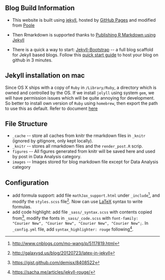 
## Blog Build Information

- This website is built using [jekyll](https://jekyllrb.com), hosted by [GitHub Pages](https://pages.github.com) and modified from [Poole](https://github.com/poole/poole)

- Then Rmarkdown is supported thanks to [Publishing R Markdown using Jekyll](https://chepec.se/2014/07/16/knitr-jekyll.html) 

- There is a quick a way to start: [Jekyll-Bootstrap](http://jekyllbootstrap.com) -- a full blog scaffold for Jekyll based blogs. Follow this [quick start guide](http://jekyllbootstrap.com/usage/jekyll-quick-start.html) to host your blog on github in 3 minutes.


## Jekyll installation on mac

Since OS X ships with a copy of `Ruby` in `/Library/Ruby`, a directory which is owned and controlled by the OS. If we install `jelyll` using system `gem`, we will have permission issues which will be quite annoying for development. So better to install own version of `Ruby` using `homebrew`, then export the path to use this as default. Refer to document [here](https://jekyllrb.com/docs/troubleshooting/#jekyll--mac-os-x-1011) 
    
## File Structure

- `_cache` -- store all caches from knitr the rmarkdown files in `_knitr` (ignored by gitignore, only kept locally).
- `_knitr` -- stores all rmarkdown files and the `render_post.R` scrip.
- `figures` -- All figures generated from knitr will be saved here and used by post in Data Analysis category.
- `images` -- Images stored for blog markdown file except for Data Analysis category


## Configuration

- add formula support: add file `mathJax_support.html` under `_include`[^1], and modify the `styles.scss` file[^2]. Now can use [LaTeX](https://en.wikibooks.org/wiki/LaTeX/Mathematics) syntax to write formulas.
  [^1]: http://www.cnblogs.com/mo-wang/p/5117819.html
  [^2]: http://galaxysd.us/blog/20120723/latex-in-jekyll
  
- add code highlight: add file `_sass/_syntax.scss` with contents copied from[^3], modify the fonts in `_sass/_code.scss` with `font-family:  "Courier New", "Courier New", "Courier New", "Courier New";`. In `_config.yml` file, add `syntax_highlighter: rouge` following[^4].
  [^3]: https://gist.github.com/demisx/8408522
  [^4]: https://sacha.me/articles/jekyll-rouge/
  
  



